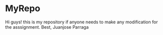 # MyRepo

Hi guys! this is my repository if anyone needs to make any modification for the asssignment.
Best,
Juanjose Parraga
